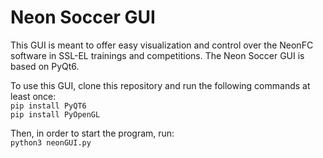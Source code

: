 # Neon Soccer GUI

This GUI is meant to offer easy visualization and control over the NeonFC software in SSL-EL trainings and competitions. The Neon Soccer GUI is based on PyQt6.

To use this GUI, clone this repository and run the following commands at least once:  
`pip install PyQT6`  
`pip install PyOpenGL`

Then, in order to start the program, run:  
`python3 neonGUI.py`  
